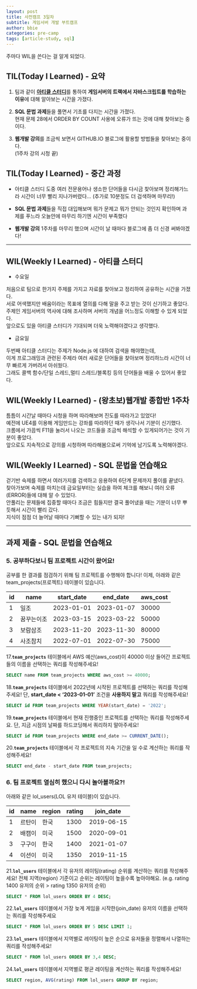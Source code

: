 ```yaml
---
layout: post
title: 사전캠프 3일차
subtitle: 게임서버 개발 부트캠프
author: bbie
categories: pre-camp
tags: [article-study, sql]
---
```


주마다 WIL을 쓴다는 걸 알게 되었다.

## TIL(Today I Learned) - 요약

1. 팀과 같이 [**아티클 스터디**](https://www.notion.so/1156cbfc0b93809d8ed4c79918f37637?pvs=4)를 통하여
**게임서버의 트랙에서 자바스크립트를 학습하는 이유**에 대해 알아보는 시간을 가졌다.

2. **SQL 문법 과제**들을 풀면서 기초를 다지는 시간을 가졌다.  
현재 문제 28에서 ORDER BY COUNT 사용에 오류가 뜨는 것에 대해 찾아보는 중이다.

3. **웹개발 강의**를 조금씩 보면서 GITHUB.IO 블로그에 활용할 방법들을 찾아보는 중이다.  
(1주차 강의 시청 끝)


## TIL(Today I Learned) - 중간 과정

- 아티클 스터디 도중 여러 전문용어나 생소한 단어들을 다시금 찾아보며 정리해가느라 시간이 너무 빨리 지나가버렸다... (추가로 10분정도 더 검색하며 마무리!)

- **SQL 문법 과제**들을 직접 대입해보며 뭐가 문제고 뭐가 안되는 것인지 확인하며 과제를 푸느라 오늘안에 마무리 하기엔 시간이 부족했다

- **웹개발 강의** 1주차를 마무리 했으며 시간이 날 때마다 블로그에 좀 더 신경 써봐야겠다!

---

## WIL(Weekly I Learned) - 아티클 스터디

- 수요일  

처음으로 팀으로 한가지 주제를 가지고 자료를 찾아보고 정리하여 공유하는 시간을 가졌다.  
서로 어색했지만 배움이라는 목표에 열의를 다해 말을 주고 받는 것이 신기하고 좋았다.  
주제인 게임서버의 역사에 대해 조사하며 서버의 개념을 어느정도 이해할 수 있게 되었다.  
앞으로도 있을 아티클 스터디가 기대되며 더욱 노력해야겠다고 생각했다.  

- 금요일  

두번째 아티클 스터디는 주제가 Node.js 에 대하여 검색을 해야했는데,  
 이게 프로그래밍과 관련된 주제라 여러 새로운 단어들을 찾아보며 정리하느라 시간이 너무 빠르게 가버려서 아쉬웠다.  
그래도 콜백 함수/단일 스레드,멀티 스레드/블록킹 등의 단어들을 배울 수 있어서 좋았다.  

## WIL(Weekly I Learned) - (왕초보)웹개발 종합반 1주차

틈틈이 시간날 때마다 시청을 하며 따라해보며 진도를 따라가고 있었다!  
예전에 UE4를 이용해 게임만드는 강좌를 따라하던 때가 생각나서 기분이 신기했다.  
크롬에서 가끔씩 F11을 눌러서 나오는 코드들을 조금씩 해석할 수 있게되어가는 것이 기분이 좋았다.  
앞으로도 지속적으로 강의를 시청하며 따라해봄으로써 기억에 남기도록 노력해야겠다.  

## WIL(Weekly I Learned) - SQL 문법을 연습해요

걷기반 숙제를 하면서 여러가지를 검색하고 응용하여 6단계 문제까지 풀이를 끝냈다.  
찾아가보며 숙제를 마치는데 금요일부터는 실습을 하여 체크를 해보니 여러 오류(ERROR)들에 대해 알 수 있었다.  
안풀리는 문제들에 집중할 때마다 조금은 힘들지만 결국 풀어냈을 때는 기분이 너무 뿌듯해서 시간이 빨리 갔다.  
지식이 점점 더 늘어날 때마다 기뻐할 수 있는 내가 되자!  

---

## 과제 제출 - SQL 문법을 연습해요

### 5. 공부하다보니 팀 프로젝트 시간이 왔어요!

공부를 한 결과를 점검하기 위해 팀 프로젝트를 수행해야 합니다! 이제, 아래와 같은 team_projects(프로젝트) 테이블이 있습니다.

| id | name | start_date | end_date | aws_cost |
| --- | --- | --- | --- | --- |
| 1 | 일조 | 2023-01-01 | 2023-01-07 | 30000 |
| 2 | 꿈꾸는이조 | 2023-03-15 | 2023-03-22 | 50000 |
| 3 | 보람삼조 | 2023-11-20 | 2023-11-30 | 80000 |
| 4 | 사조참치 | 2022-07-01 | 2022-07-30 | 75000 |

17.**`team_projects`** 테이블에서 AWS 예산(aws_cost)이 40000 이상 들어간 프로젝트들의 이름을 선택하는 쿼리를 작성해주세요!

```sql
SELECT name FROM team_projects WHERE aws_cost >= 40000;
```

18.**`team_projects`** 테이블에서 2022년에 시작된 프로젝트를 선택하는 쿼리를 작성해주세요! 단, **start_date < ‘2023-01-01’** 조건을 **사용하지 말고** 쿼리를 작성해주세요!

```sql
SELECT id FROM team_projects WHERE YEAR(start_date) = '2022';
```

19.**`team_projects`** 테이블에서 현재 진행중인 프로젝트를 선택하는 쿼리를 작성해주세요. 단, 지금 시점의 날짜를 하드코딩해서 쿼리하지 말아주세요!

```sql
SELECT id FROM team_projects WHERE end_date >= CURRENT_DATE();
```

20.**`team_projects`** 테이블에서 각 프로젝트의 지속 기간을 일 수로 계산하는 쿼리를 작성해주세요!

```sql
SELECT end_date - start_date FROM team_projects;
```
  
### 6. 팀 프로젝트 열심히 했으니 다시 놀아볼까요?!

아래와 같은 lol_users(LOL 유저 테이블)이 있습니다.

| id | name | region | rating | join_date |
| --- | --- | --- | --- | --- |
| 1 | 르탄이 | 한국 | 1300 | 2019-06-15 |
| 2 | 배캠이 | 미국 | 1500 | 2020-09-01 |
| 3 | 구구이 | 한국 | 1400 | 2021-01-07 |
| 4 | 이션이 | 미국 | 1350 | 2019-11-15 |

21.**`lol_users`** 테이블에서 각 유저의 레이팅(rating) 순위를 계산하는 쿼리를 작성해주세요! 전체 지역(region) 기준이고 순위는 레이팅이 높을수록 높아야해요. (e.g. rating 1400 유저의 순위 > rating 1350 유저의 순위)

```sql
SELECT * FROM lol_users ORDER BY 4 DESC;
```

22.**`lol_users`** 테이블에서 가장 늦게 게임을 시작한(join_date) 유저의 이름을 선택하는 쿼리를 작성해주세요

```sql
SELECT * FROM lol_users ORDER BY 5 DESC LIMIT 1;
```

23.**`lol_users`** 테이블에서 지역별로 레이팅이 높은 순으로 유저들을 정렬해서 나열하는 쿼리를 작성해주세요!

```sql
SELECT * FROM lol_users ORDER BY 3,4 DESC;
```

24.**`lol_users`** 테이블에서 지역별로 평균 레이팅을 계산하는 쿼리를 작성해주세요!

```sql
SELECT region, AVG(rating) FROM lol_users GROUP BY region;
```
 